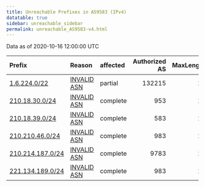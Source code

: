```yaml
---
title: Unreachable Prefixes in AS9583 (IPv4)
datatable: true
sidebar: unreachable_sidebar
permalink: unreachable_AS9583-v4.html
---
```


Data as of 2020-10-16 12:00:00 UTC


<div class="datatable-begin"></div>

| Prefix                                                     | Reason                                                                                                 | affected   |   Authorized AS |   MaxLength | Anchor                                       |   unreachable /24s |
|:-----------------------------------------------------------|:-------------------------------------------------------------------------------------------------------|:-----------|----------------:|------------:|:---------------------------------------------|-------------------:|
| [1.6.224.0/22](https://stat.ripe.net/1.6.224.0/22)         | [INVALID ASN](https://rpki-validator.ripe.net/announcement-preview?asn=AS9583&prefix=1.6.224.0/22)     | partial    |          132215 |          24 | [APNIC](unreachable_APNIC_RPKI_Root-v4.html) |                  4 |
| [210.18.30.0/24](https://stat.ripe.net/210.18.30.0/24)     | [INVALID ASN](https://rpki-validator.ripe.net/announcement-preview?asn=AS9583&prefix=210.18.30.0/24)   | complete   |             953 |          24 | [APNIC](unreachable_APNIC_RPKI_Root-v4.html) |                  1 |
| [210.18.39.0/24](https://stat.ripe.net/210.18.39.0/24)     | [INVALID ASN](https://rpki-validator.ripe.net/announcement-preview?asn=AS9583&prefix=210.18.39.0/24)   | complete   |             583 |          24 | [APNIC](unreachable_APNIC_RPKI_Root-v4.html) |                  1 |
| [210.210.46.0/24](https://stat.ripe.net/210.210.46.0/24)   | [INVALID ASN](https://rpki-validator.ripe.net/announcement-preview?asn=AS9583&prefix=210.210.46.0/24)  | complete   |             983 |          24 | [APNIC](unreachable_APNIC_RPKI_Root-v4.html) |                  1 |
| [210.214.187.0/24](https://stat.ripe.net/210.214.187.0/24) | [INVALID ASN](https://rpki-validator.ripe.net/announcement-preview?asn=AS9583&prefix=210.214.187.0/24) | complete   |            9783 |          24 | [APNIC](unreachable_APNIC_RPKI_Root-v4.html) |                  1 |
| [221.134.189.0/24](https://stat.ripe.net/221.134.189.0/24) | [INVALID ASN](https://rpki-validator.ripe.net/announcement-preview?asn=AS9583&prefix=221.134.189.0/24) | complete   |             983 |          24 | [APNIC](unreachable_APNIC_RPKI_Root-v4.html) |                  1 |

<div class="datatable-end"></div>